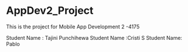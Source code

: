 # AppDev2_Project
This is the project for Mobile App Development 2 -4175

Student Name : Tajini Punchihewa
Student Name :Cristi S
Student Name: Pablo 

